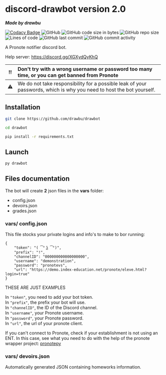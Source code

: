# discord-drawbot version 2.0
***Made by drawbu***

[![Codacy Badge](https://api.codacy.com/project/badge/Grade/95fca3eeb6184cd487b0bcca0bcd1d2e)](https://app.codacy.com/gh/drawbu/drawbot?utm_source=github.com&utm_medium=referral&utm_content=drawbu/drawbot&utm_campaign=Badge_Grade_Settings)
![GitHub](https://img.shields.io/github/license/drawbu/drawbot)
![GitHub code size in bytes](https://img.shields.io/github/languages/code-size/drawbu/drawbot)
![GitHub repo size](https://img.shields.io/github/repo-size/drawbu/drawbot)
![Lines of code](https://img.shields.io/tokei/lines/github/drawbu/drawbot)
![GitHub last commit](https://img.shields.io/github/last-commit/drawbu/drawbot)
![GitHub commit activity](https://img.shields.io/github/commit-activity/y/drawbu/drawbot)

A Pronote notifier discord bot.

Help server: https://discord.gg/XGXydQyKhQ

|  :bangbang:  | Don't try with a wrong username or password too many time, or you can get banned from Pronote                        |
|:------------:|:---------------------------------------------------------------------------------------------------------------------|
|  :warning:   | We do not take responsibility for a possible leak of your passwords, which is why you need to host the bot yourself. |

## Installation
```sh
git clone https://github.com/drawbu/drawbot

cd drawbot

pip install -r requirements.txt
```

## Launch
```sh
py drawbot
```

## Files documentation

The bot will create **2** json files in the **vars** folder:

-   config.json
-   devoirs.json
-   grades.json

### vars/ config.json

This file stocks your private logins and info's to make to bor running:

```json5
{
    "token": "( ͡° ͜ʖ ͡°)",
    "prefix": "!",
    "channelID": "000000000000000000",
    "username": "demonstration",
    "password": "pronotevs",
    "url": "https://demo.index-education.net/pronote/eleve.html?login=true"
}
```
THESE ARE JUST EXAMPLES

In `"token"`, you need to add your bot token. <br>
In `"prefix"`, the prefix your bot will use. <br>
In `"channelID"`, the ID of the Discord channel. <br>
In `"username"`, your Pronote username. <br>
In `"password"`, your Pronote password. <br>
In `"url"`, the url of your pronote client. <br>

If you can't connect to Pronote, check if your establishment is not using an 
ENT. In this case, see what you need to do with the help of the pronote wrapper 
project: [pronotepy](https://github.com/bain3/pronotepy)

### vars/ devoirs.json
Automatically generated JSON containing homeworks information.
